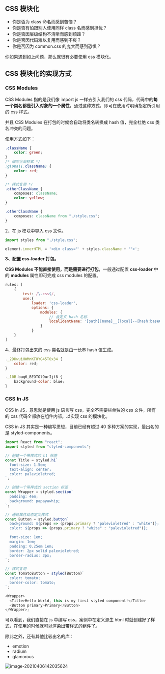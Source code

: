 ## CSS 模块化

- 你是否为 class 命名而感到苦恼？
- 你是否有怕跟别人使用同样 class 名而感到担忧？
- 你是否因层级结构不清晰而感到烦躁？
- 你是否因代码难以复用而感到不爽？
- 你是否因为 common.css 的庞大而感到恐惧？

你如果遇到如上问题，那么就很有必要使用 css 模块化。

## CSS 模块化的实现方式

### CSS Modules

CSS Modules 指的是我们像 import js 一样去引入我们的 css 代码，代码中的**每一个类名都是引入对象的一个属性**，通过这种方式，即可在使用时明确指定所引用的 css 样式。

并且 CSS Modules 在打包的时候会自动将类名转换成 hash 值，完全杜绝 css 类名冲突的问题。

使用方式如下：

```css
.className {
    color: green;
}
/* 编写全局样式 */
:global(.className) {
    color: red;
}

/* 样式复用 */
.otherClassName {
    composes: className;
    color: yellow;
}

.otherClassName {
    composes: className from "./style.css";
}
```

2、在 js 模块中导入 css 文件。

```js
import styles from "./style.css";

element.innerHTML = '<div class="' + styles.className + '">';
```

**3、配置 css-loader 打包。**

**CSS Modules 不能直接使用，而是需要进行打包**，一般通过配置 **css-loader** 中的 **modules** 属性即可完成 css modules 的配置。

```js
rules: [
    {
        test: /\.css$/,
        use:{
            loader: 'css-loader',
            options: {
                modules: {
                    // 自定义 hash 名称
                    localIdentName: '[path][name]__[local]--[hash:base64:5]',
                }
            }
    }
]
```

4、最终打包出来的 css 类名就是由一长串 hash 值生成。

```js
._2DHwuiHWMnKTOYG45T0x34 {
    color: red;
}

._10B-buq6_BEOTOl9urIjf8 {
    background-color: blue;
}
```

### CSS In JS

CSS in JS，意思就是使用 js 语言写 css，完全不需要些单独的 css 文件，所有的 css 代码全部放在组件内部，以实现 css 的模块化。

CSS in JS 其实是一种编写思想，目前已经有超过 40 多种方案的实现，最出名的是 styled-components。

```js
import React from "react";
import styled from "styled-components";

// 创建一个带样式的 h1 标签
const Title = styled.h1`
  font-size: 1.5em;
  text-align: center;
  color: palevioletred;
`;

// 创建一个带样式的 section 标签
const Wrapper = styled.section`
  padding: 4em;
  background: papayawhip;
`;

// 通过属性动态定义样式
const Button = styled.button`
  background: ${props => (props.primary ? "palevioletred" : "white")};
  color: ${props => (props.primary ? "white" : "palevioletred")};

  font-size: 1em;
  margin: 1em;
  padding: 0.25em 1em;
  border: 2px solid palevioletred;
  border-radius: 3px;
`;

// 样式复用
const TomatoButton = styled(Button)`
  color: tomato;
  border-color: tomato;
`;

<Wrapper>
  <Title>Hello World, this is my first styled component!</Title>
  <Button primary>Primary</Button>
</Wrapper>;

```

可以看到，我们直接在 js 中编写 css，案例中在定义源生 html 时就创建好了样式，在使用的时候就可以渲染出带样式的组件了。

除此之外，还有其他比较出名的库：

- emotion
- radium
- glamorous

![image-20210406142035624](https://cdn.jsdelivr.net/gh/zangguojun/PicGo/20210406142043.png)













